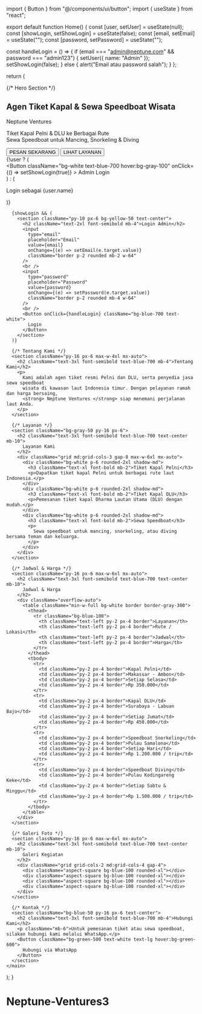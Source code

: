 import { Button } from "@/components/ui/button";
import { useState } from "react";

export default function Home() {
  const [user, setUser] = useState(null);
  const [showLogin, setShowLogin] = useState(false);
  const [email, setEmail] = useState("");
  const [password, setPassword] = useState("");

  const handleLogin = () => {
    if (email === "admin@neptune.com" && password === "admin123") {
      setUser({ name: "Admin" });
      setShowLogin(false);
    } else {
      alert("Email atau password salah");
    }
  };

  return (
    <main className="min-h-screen bg-white text-gray-800">
      {/* Hero Section */}
      <section className="bg-blue-700 text-white py-20 px-6 text-center">
        <h1 className="text-4xl md:text-5xl font-bold mb-2">
          Agen Tiket Kapal & Sewa Speedboat Wisata
        </h1>
        <p className="text-xl font-medium text-yellow-300 mb-4">
          Neptune Ventures
        </p>
        <p className="mb-6">
          Tiket Kapal Pelni & DLU ke Berbagai Rute <br />
          Sewa Speedboat untuk Mancing, Snorkeling & Diving
        </p>
        <div className="flex justify-center gap-4">
          <Button className="bg-yellow-400 text-black hover:bg-yellow-300">
            PESAN SEKARANG
          </Button>
          <Button variant="outline" className="text-white border-white">
            LIHAT LAYANAN
          </Button>
        </div>
        {!user ? (
          <div className="mt-6">
            <Button
              className="bg-white text-blue-700 hover:bg-gray-100"
              onClick={() => setShowLogin(true)}
            >
              Admin Login
            </Button>
          </div>
        ) : (
          <p className="mt-4 text-sm">Login sebagai {user.name}</p>
        )}
      </section>

      {showLogin && (
        <section className="py-10 px-6 bg-yellow-50 text-center">
          <h2 className="text-2xl font-semibold mb-4">Login Admin</h2>
          <input
            type="email"
            placeholder="Email"
            value={email}
            onChange={(e) => setEmail(e.target.value)}
            className="border p-2 rounded mb-2 w-64"
          />
          <br />
          <input
            type="password"
            placeholder="Password"
            value={password}
            onChange={(e) => setPassword(e.target.value)}
            className="border p-2 rounded mb-4 w-64"
          />
          <br />
          <Button onClick={handleLogin} className="bg-blue-700 text-white">
            Login
          </Button>
        </section>
      )}

      {/* Tentang Kami */}
      <section className="py-16 px-6 max-w-4xl mx-auto">
        <h2 className="text-3xl font-semibold text-blue-700 mb-4">Tentang Kami</h2>
        <p>
          Kami adalah agen tiket resmi Pelni dan DLU, serta penyedia jasa sewa speedboat
          wisata di kawasan laut Indonesia timur. Dengan pelayanan ramah dan harga bersaing,
          <strong> Neptune Ventures </strong> siap menemani perjalanan laut Anda.
        </p>
      </section>

      {/* Layanan */}
      <section className="bg-gray-50 py-16 px-6">
        <h2 className="text-3xl font-semibold text-blue-700 text-center mb-10">
          Layanan Kami
        </h2>
        <div className="grid md:grid-cols-3 gap-8 max-w-6xl mx-auto">
          <div className="bg-white p-6 rounded-2xl shadow-md">
            <h3 className="text-xl font-bold mb-2">Tiket Kapal Pelni</h3>
            <p>Dapatkan tiket kapal Pelni untuk berbagai rute laut Indonesia.</p>
          </div>
          <div className="bg-white p-6 rounded-2xl shadow-md">
            <h3 className="text-xl font-bold mb-2">Tiket Kapal DLU</h3>
            <p>Pemesanan tiket kapal Dharma Lautan Utama (DLU) dengan mudah.</p>
          </div>
          <div className="bg-white p-6 rounded-2xl shadow-md">
            <h3 className="text-xl font-bold mb-2">Sewa Speedboat</h3>
            <p>
              Sewa speedboat untuk mancing, snorkeling, atau diving bersama teman dan keluarga.
            </p>
          </div>
        </div>
      </section>

      {/* Jadwal & Harga */}
      <section className="py-16 px-6 max-w-6xl mx-auto">
        <h2 className="text-3xl font-semibold text-blue-700 text-center mb-10">
          Jadwal & Harga
        </h2>
        <div className="overflow-auto">
          <table className="min-w-full bg-white border border-gray-300">
            <thead>
              <tr className="bg-blue-100">
                <th className="text-left py-2 px-4 border">Layanan</th>
                <th className="text-left py-2 px-4 border">Rute / Lokasi</th>
                <th className="text-left py-2 px-4 border">Jadwal</th>
                <th className="text-left py-2 px-4 border">Harga</th>
              </tr>
            </thead>
            <tbody>
              <tr>
                <td className="py-2 px-4 border">Kapal Pelni</td>
                <td className="py-2 px-4 border">Makassar - Ambon</td>
                <td className="py-2 px-4 border">Setiap Selasa</td>
                <td className="py-2 px-4 border">Rp 350.000</td>
              </tr>
              <tr>
                <td className="py-2 px-4 border">Kapal DLU</td>
                <td className="py-2 px-4 border">Surabaya - Labuan Bajo</td>
                <td className="py-2 px-4 border">Setiap Jumat</td>
                <td className="py-2 px-4 border">Rp 450.000</td>
              </tr>
              <tr>
                <td className="py-2 px-4 border">Speedboat Snorkeling</td>
                <td className="py-2 px-4 border">Pulau Samalona</td>
                <td className="py-2 px-4 border">Setiap Hari</td>
                <td className="py-2 px-4 border">Rp 1.200.000 / trip</td>
              </tr>
              <tr>
                <td className="py-2 px-4 border">Speedboat Diving</td>
                <td className="py-2 px-4 border">Pulau Kodingareng Keke</td>
                <td className="py-2 px-4 border">Setiap Sabtu & Minggu</td>
                <td className="py-2 px-4 border">Rp 1.500.000 / trip</td>
              </tr>
            </tbody>
          </table>
        </div>
      </section>

      {/* Galeri Foto */}
      <section className="py-16 px-6 max-w-6xl mx-auto">
        <h2 className="text-3xl font-semibold text-blue-700 text-center mb-10">
          Galeri Kegiatan
        </h2>
        <div className="grid grid-cols-2 md:grid-cols-4 gap-4">
          <div className="aspect-square bg-blue-100 rounded-xl"></div>
          <div className="aspect-square bg-blue-100 rounded-xl"></div>
          <div className="aspect-square bg-blue-100 rounded-xl"></div>
          <div className="aspect-square bg-blue-100 rounded-xl"></div>
        </div>
      </section>

      {/* Kontak */}
      <section className="bg-blue-50 py-16 px-6 text-center">
        <h2 className="text-3xl font-semibold text-blue-700 mb-4">Hubungi Kami</h2>
        <p className="mb-6">Untuk pemesanan tiket atau sewa speedboat, silakan hubungi kami melalui WhatsApp.</p>
        <Button className="bg-green-500 text-white text-lg hover:bg-green-600">
          Hubungi via WhatsApp
        </Button>
      </section>
    </main>
  );
}
# Neptune-Ventures3
